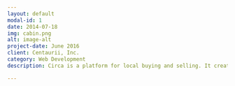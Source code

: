 ```yaml
---
layout: default
modal-id: 1
date: 2014-07-18
img: cabin.png
alt: image-alt
project-date: June 2016
client: Centaurii, Inc.
category: Web Development
description: Circa is a platform for local buying and selling. It creates a hassle-free experience by handling payments, delivery, and returns. Cheaper than Amazon, safer than Craigslist! Circa was originally created by Gautam Narula and Andrew Schuster, co-founders of Centaurii, Inc. Now that Centaurii is defunct, the code has been <a href="https://github.com/gnarizzy/circa">open-sourced</a>. Circa will remain in test mode at <a href="http://www.usecirca.com">www.usecirca.com</a>.

---
```

